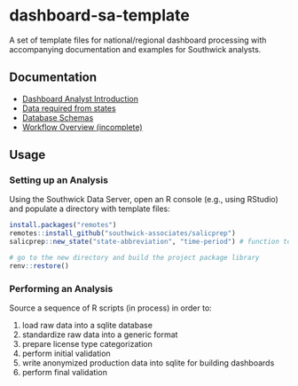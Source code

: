 # dashboard-sa-template

A set of template files for national/regional dashboard processing with accompanying documentation and examples for Southwick analysts.

## Documentation

- [Dashboard Analyst Introduction](github_vignettes/dashboard-overview.md)
- [Data required from states](github_vignettes/data-required.md)
- [Database Schemas](github_vignettes/data-schema.md)
- [Workflow Overview (incomplete)](github_vignettes/workflow-overview.md)
    
## Usage

### Setting up an Analysis

Using the Southwick Data Server, open an R console (e.g., using RStudio) and populate a directory with template files:

```r
install.packages("remotes")
remotes::install_github("southwick-associates/salicprep")
salicprep::new_state("state-abbreviation", "time-period") # function to be written

# go to the new directory and build the project package library
renv::restore()
```

### Performing an Analysis

Source a sequence of R scripts (in process) in order to:

1. load raw data into a sqlite database
2. standardize raw data into a generic format
3. prepare license type categorization
4. perform initial validation
5. write anonymized production data into sqlite for building dashboards
6. perform final validation
